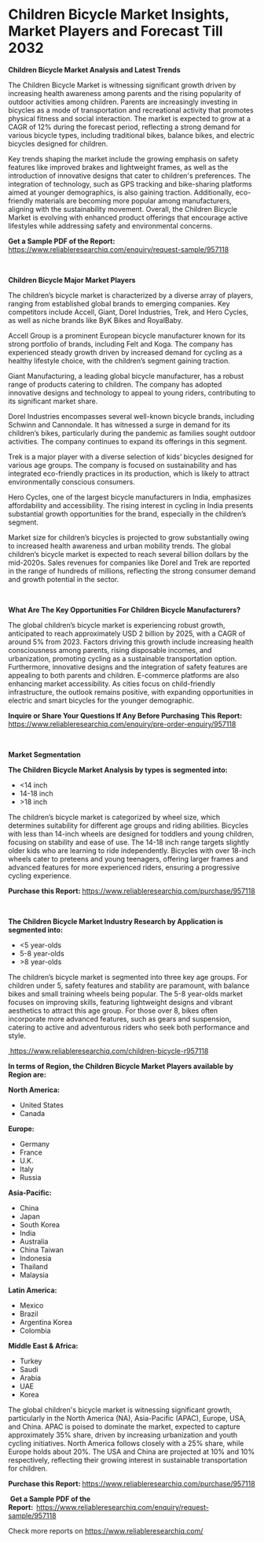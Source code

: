 <p><h1>Children Bicycle Market Insights, Market Players and Forecast Till 2032</h1></p><p><strong>Children Bicycle Market Analysis and Latest Trends</strong></p>
<p><p>The Children Bicycle Market is witnessing significant growth driven by increasing health awareness among parents and the rising popularity of outdoor activities among children. Parents are increasingly investing in bicycles as a mode of transportation and recreational activity that promotes physical fitness and social interaction. The market is expected to grow at a CAGR of 12% during the forecast period, reflecting a strong demand for various bicycle types, including traditional bikes, balance bikes, and electric bicycles designed for children.</p><p>Key trends shaping the market include the growing emphasis on safety features like improved brakes and lightweight frames, as well as the introduction of innovative designs that cater to children's preferences. The integration of technology, such as GPS tracking and bike-sharing platforms aimed at younger demographics, is also gaining traction. Additionally, eco-friendly materials are becoming more popular among manufacturers, aligning with the sustainability movement. Overall, the Children Bicycle Market is evolving with enhanced product offerings that encourage active lifestyles while addressing safety and environmental concerns.</p></p>
<p><strong>Get a Sample PDF of the Report:&nbsp;</strong> <a href="https://www.reliableresearchiq.com/enquiry/request-sample/957118?utm_campaign=2463&utm_medium=2&utm_source=Github&utm_content=ia&utm_term=21032025&utm_id=children-bicycle">https://www.reliableresearchiq.com/enquiry/request-sample/957118</a></p>
<p>&nbsp;</p>
<p><strong>Children Bicycle Major Market Players</strong></p>
<p><p>The children’s bicycle market is characterized by a diverse array of players, ranging from established global brands to emerging companies. Key competitors include Accell, Giant, Dorel Industries, Trek, and Hero Cycles, as well as niche brands like ByK Bikes and RoyalBaby.</p><p>Accell Group is a prominent European bicycle manufacturer known for its strong portfolio of brands, including Felt and Koga. The company has experienced steady growth driven by increased demand for cycling as a healthy lifestyle choice, with the children’s segment gaining traction. </p><p>Giant Manufacturing, a leading global bicycle manufacturer, has a robust range of products catering to children. The company has adopted innovative designs and technology to appeal to young riders, contributing to its significant market share.</p><p>Dorel Industries encompasses several well-known bicycle brands, including Schwinn and Cannondale. It has witnessed a surge in demand for its children’s bikes, particularly during the pandemic as families sought outdoor activities. The company continues to expand its offerings in this segment.</p><p>Trek is a major player with a diverse selection of kids’ bicycles designed for various age groups. The company is focused on sustainability and has integrated eco-friendly practices in its production, which is likely to attract environmentally conscious consumers.</p><p>Hero Cycles, one of the largest bicycle manufacturers in India, emphasizes affordability and accessibility. The rising interest in cycling in India presents substantial growth opportunities for the brand, especially in the children’s segment.</p><p>Market size for children’s bicycles is projected to grow substantially owing to increased health awareness and urban mobility trends. The global children’s bicycle market is expected to reach several billion dollars by the mid-2020s. Sales revenues for companies like Dorel and Trek are reported in the range of hundreds of millions, reflecting the strong consumer demand and growth potential in the sector.</p></p>
<p>&nbsp;</p>
<p><strong>What Are The Key Opportunities For Children Bicycle Manufacturers?</strong></p>
<p><p>The global children’s bicycle market is experiencing robust growth, anticipated to reach approximately USD 2 billion by 2025, with a CAGR of around 5% from 2023. Factors driving this growth include increasing health consciousness among parents, rising disposable incomes, and urbanization, promoting cycling as a sustainable transportation option. Furthermore, innovative designs and the integration of safety features are appealing to both parents and children. E-commerce platforms are also enhancing market accessibility. As cities focus on child-friendly infrastructure, the outlook remains positive, with expanding opportunities in electric and smart bicycles for the younger demographic.</p></p>
<p><strong>Inquire or Share Your Questions If Any Before Purchasing This Report:</strong> <a href="https://www.reliableresearchiq.com/enquiry/pre-order-enquiry/957118?utm_campaign=2463&utm_medium=2&utm_source=Github&utm_content=ia&utm_term=21032025&utm_id=children-bicycle">https://www.reliableresearchiq.com/enquiry/pre-order-enquiry/957118</a></p>
<p>&nbsp;</p>
<p><strong>Market Segmentation</strong></p>
<p><strong>The Children Bicycle Market Analysis by types is segmented into:</strong></p>
<p><ul><li><14 inch</li><li>14-18 inch</li><li>>18 inch</li></ul></p>
<p><p>The children’s bicycle market is categorized by wheel size, which determines suitability for different age groups and riding abilities. Bicycles with less than 14-inch wheels are designed for toddlers and young children, focusing on stability and ease of use. The 14-18 inch range targets slightly older kids who are learning to ride independently. Bicycles with over 18-inch wheels cater to preteens and young teenagers, offering larger frames and advanced features for more experienced riders, ensuring a progressive cycling experience.</p></p>
<p><strong>Purchase this Report:&nbsp;</strong><a href="https://www.reliableresearchiq.com/purchase/957118?utm_campaign=2463&utm_medium=2&utm_source=Github&utm_content=ia&utm_term=21032025&utm_id=children-bicycle">https://www.reliableresearchiq.com/purchase/957118</a></p>
<p>&nbsp;</p>
<p><strong>The Children Bicycle Market Industry Research by Application is segmented into:</strong></p>
<p><ul><li><5 year-olds</li><li>5-8 year-olds</li><li>>8 year-olds</li></ul></p>
<p><p>The children’s bicycle market is segmented into three key age groups. For children under 5, safety features and stability are paramount, with balance bikes and small training wheels being popular. The 5-8 year-olds market focuses on improving skills, featuring lightweight designs and vibrant aesthetics to attract this age group. For those over 8, bikes often incorporate more advanced features, such as gears and suspension, catering to active and adventurous riders who seek both performance and style.</p></p>
<p><a href="https://www.reliableresearchiq.com/children-bicycle-r957118?utm_campaign=2463&utm_medium=2&utm_source=Github&utm_content=ia&utm_term=21032025&utm_id=children-bicycle">&nbsp;https://www.reliableresearchiq.com/children-bicycle-r957118</a></p>
<p><strong>In terms of Region, the Children Bicycle Market Players available by Region are:</strong></p>
<p>
    <p> <strong> North America: </strong>
        <ul>
            <li>United States</li>
            <li>Canada</li>
        </ul>
        </p> 
    <p> <strong> Europe: </strong>
        <ul>
            <li>Germany</li>
            <li>France</li>
            <li>U.K.</li>
            <li>Italy</li>
            <li>Russia</li>
        </ul>
        </p> 
    <p> <strong> Asia-Pacific: </strong>
        <ul>
            <li>China</li>
            <li>Japan</li>
            <li>South Korea</li>
            <li>India</li>
            <li>Australia</li>
            <li>China Taiwan</li>
            <li>Indonesia</li>
            <li>Thailand</li>
            <li>Malaysia</li>
        </ul>
        </p> 
    <p> <strong> Latin America: </strong>
        <ul>
            <li>Mexico</li>
            <li>Brazil</li>
            <li>Argentina Korea</li>
            <li>Colombia</li>
        </ul>
        </p> 
    <p> <strong> Middle East & Africa: </strong>
        <ul>
            <li>Turkey</li>
            <li>Saudi</li>
            <li>Arabia</li>
            <li>UAE</li>
            <li>Korea</li>
        </ul>
    </p>
    </p>
<p><p>The global children's bicycle market is witnessing significant growth, particularly in the North America (NA), Asia-Pacific (APAC), Europe, USA, and China. APAC is poised to dominate the market, expected to capture approximately 35% share, driven by increasing urbanization and youth cycling initiatives. North America follows closely with a 25% share, while Europe holds about 20%. The USA and China are projected at 10% and 10% respectively, reflecting their growing interest in sustainable transportation for children.</p></p>
<p><strong>Purchase this Report: </strong><a href="https://www.reliableresearchiq.com/purchase/957118?utm_campaign=2463&utm_medium=2&utm_source=Github&utm_content=ia&utm_term=21032025&utm_id=children-bicycle">https://www.reliableresearchiq.com/purchase/957118</a></p>
<p>&nbsp;<strong>Get a Sample PDF of the Report:&nbsp;&nbsp;</strong><a href="https://www.reliableresearchiq.com/enquiry/request-sample/957118?utm_campaign=2463&utm_medium=2&utm_source=Github&utm_content=ia&utm_term=21032025&utm_id=children-bicycle">https://www.reliableresearchiq.com/enquiry/request-sample/957118</a></p>
<p><strong></strong></p>
<p>Check more reports on <a href="https://www.reliableresearchiq.com/?utm_campaign=2463&utm_medium=2&utm_source=Github&utm_content=ia&utm_term=21032025&utm_id=children-bicycle">https://www.reliableresearchiq.com/</a></p>